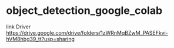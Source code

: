 # object_detection_google_colab

link Driver
https://drive.google.com/drive/folders/1zWRnMqBZwM_PASEFkvi-hVM8hbg39_tt?usp=sharing
